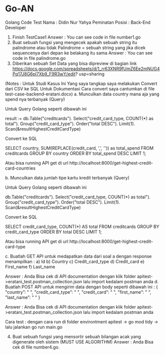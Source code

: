 # Go-AN
Golang Code Test
Nama : Didin Nur Yahya
Peminatan Posisi : Back-End Developer

1. Finish TestCase1
   Answer : You can see code in file number1.go
2. Buat sebuah fungsi yang mengecek apakah sebuah string itu palindrome atau tidak
  Palindrome = sebuah string yang jika dicek sequencenya dari depan ke belakang itu sama
  Answer : You can see code in file palindrome.go
3. Diberikan sebuah Set Data yang bisa dipreview di bagian link
  https://docs.google.com/spreadsheets/d/1_rr63XNR9fUmZ6Ee2mNUG4Pq17J8G6pl7Xb9_F9R3wY/edit?
  usp=sharing

  (Notes : Untuk Studi Kasus Ini Yang saya tangkap saya melakukan Convert dari CSV ke SQL Untuk Dokumentasi Cara convert saya cantumkan di file test-case-backend-eratani.docx)
  a. Munculkan data country mana aja yang spend nya terbanyak (Query)

  Untuk Query Golang seperti dibawah ini 
  
  result := db.Table("creditcards").
		Select("credit_card_type, COUNT(*) as total").
		Group("credit_card_type").
		Order("total DESC").
		Limit(1).
		Scan(&resultHighestCreditCardType)

  Convert ke SQL

  SELECT country, SUM(REPLACE(credit_card, ',', '')) as total_spend
  FROM creditcards
  GROUP BY country
  ORDER BY total_spend DESC
  LIMIT 1;

  Atau bisa running API get di url http://localhost:8000/get-highest-credit-card-countries 


  b. Munculkan data jumlah tipe kartu kredit terbanyak (Query)

  Untuk Query Golang seperti dibawah ini 
  
 db.Table("creditcards").
		Select("credit_card_type, COUNT(*) as total").
		Group("credit_card_type").
		Order("total DESC").
		Limit(1).
		Scan(&resultHighestCreditCardType)

  Convert ke SQL

SELECT credit_card_type, COUNT(*) AS total
FROM creditcards
GROUP BY credit_card_type
ORDER BY total DESC
LIMIT 1;


  Atau bisa running API get di url http://localhost:8000/get-highest-credit-card-type
  
  c. Buatlah GET API untuk medapatkan data dari soal a dengan response menampilkan :
  a) Id
  b) Country
  c) Credit_card_type
  d) Credit_card
  e) First_name
  f) Last_name

  Answer : Anda Bisa cek di API documentation dengan klik folder apitest->eratani_test.postman_collection.json lalu import kedalam postman anda
  d. Buatlah POST API untuk mengirim data dengan body seperti dibawah ini :
  {
  "country”: " ",
  "credit_card_type”: " ",
  "credit_card”: " ",
  "first_name”: " ",
  "last_name”: " "
  }
  

  Answer : Anda Bisa cek di API documentation dengan klik folder apitest->eratani_test.postman_collection.json lalu import kedalam postman anda

 Cara test : dengan cara run di folder environtment apitest -> go mod tidy -> lalu jalankan go run main.go
 
  4. Buat sebuah fungsi yang mensortir sebuah bilangan acak yang digenerate oleh sistem (MUST USE 
ALGORITHM)
Answer : Anda Bisa cek di file number4.go.


